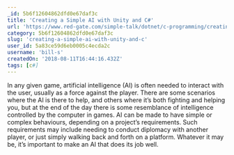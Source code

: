 ```yaml
---
_id: 5b6f12604862dfd0e67daf3c
title: 'Creating a Simple AI with Unity and C#'
url: 'https://www.red-gate.com/simple-talk/dotnet/c-programming/creating-a-simple-ai-with-unity-and-c/'
category: 5b6f12604862dfd0e67daf3c
slug: 'creating-a-simple-ai-with-unity-and-c'
user_id: 5a83ce59d6eb0005c4ecda2c
username: 'bill-s'
createdOn: '2018-08-11T16:44:16.432Z'
tags: [c#]
---
```


In any given game, artificial intelligence (AI) is often needed to interact with the user, usually as a force against the player. There are some scenarios where the AI is there to help, and others where it’s both fighting and helping you, but at the end of the day there is some resemblance of intelligence controlled by the computer in games. AI can be made to have simple or complex behaviours, depending on a project’s requirements. Such requirements may include needing to conduct diplomacy with another player, or just simply walking back and forth on a platform. Whatever it may be, it’s important to make an AI that does its job well.


